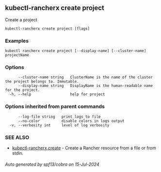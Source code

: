 ## kubectl-rancherx create project

Create a project

```
kubectl-rancherx create project [flags]
```

### Examples

```
kubectl rancherx create project [--display-name] [--cluster-name] projectName
```

### Options

```
      --cluster-name string   ClusterName is the name of the cluster the project belongs to. Immutable.
      --display-name string   DisplayName is the human-readable name for the project.
  -h, --help                  help for project
```

### Options inherited from parent commands

```
      --log-file string   print logs to file
      --no-color          disable colors in logs output
  -v, --verbosity int     level of log verbosity
```

### SEE ALSO

* [kubectl-rancherx create](kubectl-rancherx_create.md)	 - Create a Rancher resource from a file or from stdin.

###### Auto generated by spf13/cobra on 15-Jul-2024
